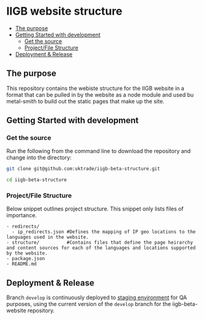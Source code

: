 # IIGB website structure

<!-- toc -->

- [The purpose](#the-purpose)
- [Getting Started with development](#getting-started-with-development)
  * [Get the source](#get-the-source)
  * [Project/File Structure](#projectfile-structure)
- [Deployment & Release](#deployment--release)

<!-- tocstop -->

## The purpose
This repository contains the webiste structure for the IIGB website in a format that can be pulled in by the website as a node module and used bu metal-smith to build out the static pages that make up the site.

## Getting Started with development

### Get the source
Run the following from the command line to download the repository and change into the directory:

```bash
git clone git@github.com:uktrade/iigb-beta-structure.git

cd iigb-beta-structure
```

### Project/File Structure

Below snippet outlines project structure. This snippet only lists files of importance.

```
- redirects/
  - ip_redirects.json #Defines the mapping of IP geo locations to the languages used in the website.
- structure/          #Contains files that define the page heirarchy and content sources for each of the languages and locations supported by the website.     
- package.json        
- README.md           

```

## Deployment & Release

Branch `develop` is continuously deployed to [staging environment](https://staging.invest.great.gov.uk/) for QA purposes, using the current version of the `develop` branch for the iigb-beta-website repository.

